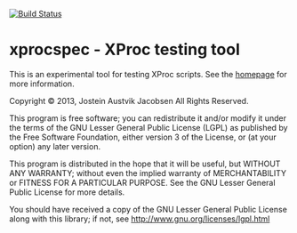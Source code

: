 [![Build Status](https://travis-ci.org/daisy/xprocspec.png?branch=master)](https://travis-ci.org/daisy/xprocspec)

xprocspec - XProc testing tool
==============================

This is an experimental tool for testing XProc scripts. See the <a href="http://daisy.github.io/xprocspec/">homepage</a> for more information.

Copyright © 2013, Jostein Austvik Jacobsen
All Rights Reserved.

This program is free software; you can redistribute it and/or modify it under
the terms of the GNU Lesser General Public License (LGPL) as published by the
Free Software Foundation, either version 3 of the License, or (at your
option) any later version.

This program is distributed in the hope that it will be useful, but WITHOUT ANY
WARRANTY; without even the implied warranty of MERCHANTABILITY or FITNESS FOR A
PARTICULAR PURPOSE. See the GNU Lesser General Public License for more details.

You should have received a copy of the GNU Lesser General Public License along
with this library; if not, see http://www.gnu.org/licenses/lgpl.html
